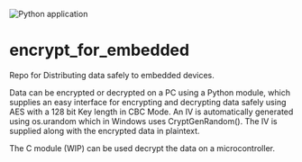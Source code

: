 ![Python application](https://github.com/david-anders/encrypt_for_embedded/workflows/Python%20application/badge.svg?branch=master)
# encrypt_for_embedded
Repo for Distributing data safely to embedded devices.

Data can be encrypted or decrypted on a PC using a Python module, which supplies an easy interface for encrypting and decrypting data safely using AES with a 128 bit Key length in CBC Mode.
An IV is automatically generated using os.urandom which in Windows uses CryptGenRandom().
The IV is supplied along with the encrypted data in plaintext.

The C module (WIP) can be used decrypt the data on a microcontroller.
